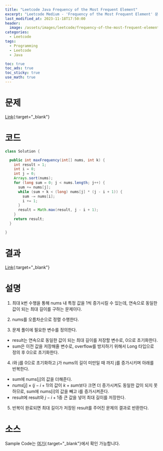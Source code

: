 ```yaml
---
title: "Leetcode Java Frequency of the Most Frequent Element"
excerpt: "Leetcode Medium - 'Frequency of the Most Frequent Element' 문제 Java 풀이"
last_modified_at: 2023-11-18T17:50:00
header:
  image: /assets/images/leetcode/frequency-of-the-most-frequent-element.png
categories:
  - Leetcode
tags:
  - Programming
  - Leetcode
  - Java

toc: true
toc_ads: true
toc_sticky: true
use_math: true
---
```

# 문제
[Link](https://leetcode.com/problems/frequency-of-the-most-frequent-element){:target="_blank"}

# 코드
```java
class Solution {

  public int maxFrequency(int[] nums, int k) {
    int result = 1;
    int i = 0;
    int j = 0;
    Arrays.sort(nums);
    for (long sum = 0; j < nums.length; j++) {
      sum += nums[j];
      while (sum + k < (long) nums[j] * (j - i + 1)) {
        sum -= nums[i];
        i += 1;
      }
      result = Math.max(result, j - i + 1);
    }
    return result;
  }

}
```

# 결과
[Link](https://leetcode.com/problems/find-unique-binary-string/submissions/1101293626/){:target="_blank"}

# 설명
1. 최대 k번 수행을 통해 nums 내 특정 값을 1씩 증가시킬 수 있는데, 연속으로 동일한 값이 되는 최대 길이를 구하는 문제이다.

2. nums를 오름차순으로 정렬 수행한다.

3. 문제 풀이에 필요한 변수를 정의한다.
- result는 연속으로 동일한 값이 되는 최대 길이를 저장할 변수로, 0으로 초기화한다.
- sum은 이전 값을 저장해줄 변수로, overflow를 방지하기 위해서 Long 타입으로 정의 후 0으로 초기화한다.

4. i와 j를 0으로 초기화하고 j가 nums의 길이 미만일 때 까지 j를 증가시키며 아래를 반복한다.
- sum에 nums[j]의 값을 더해준다.
- $nums[j] \times (j - i + 1)$의 값이 $k + sum$보다 크면 더 증가시켜도 동일한 값이 되지 못하므로, sum에 nums[i]의 값을 빼고 i를 증가시켜준다.
- result에 result와 $j - i + 1$중 큰 값을 넣어 최대 길이를 저장한다.

5. 반복이 완료되면 최대 길이가 저장된 result를 주어진 문제의 결과로 반환한다.

# 소스
Sample Code는 [여기](https://github.com/GracefulSoul/leetcode/blob/master/src/main/java/gracefulsoul/problems/FrequencyOfTheMostFrequentElement.java){:target="_blank"}에서 확인 가능합니다.